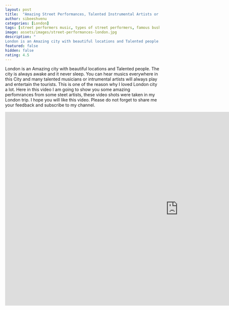 ```yaml
---
layout: post
title:  "Amazing Street Performances, Talented Instrumental Artists or Musicians in London"
author: sibeeshvenu
categories: [London]
tags: [street performers music, types of street performers, famous buskers, busking london underground, busker, amazing buskers, homeless street musicians, london diaries, oxford street, Hungerford Bridge and Golden Jubilee Bridges, Trafalgar Square, Westminster Bridge, london eye opening times, london sightseeing, london map, london population, london city, london uk, london attractions, london travel tours, london eye, tower of london, day trips from london, london attractions, Mallu, Njan Oru Malayali, Malayali in Germany, Germany, I am a Mallu, njanorumalayali]
image: assets/images/street-performances-london.jpg
description: "
London is an Amazing city with beautiful locations and Talented people. The city is always awake and it never sleep. You can hear musics everywhere in this City and many talented musicians or intrumental artists will always play and entertain the tourists. This is one of the reason why I loved London city a lot. Here in this video I am going to show you some amazing perfomrances from some steet artists, these video shots were taken in my London trip. I hope you will like this video. Please do not forget to share me your feedback and subscribe to my channel. "
featured: false
hidden: false
rating: 4.5
---
```



London is an Amazing city with beautiful locations and Talented people. The city is always awake and it never sleep. You can hear musics everywhere in this City and many talented musicians or intrumental artists will always play and entertain the tourists. This is one of the reason why I loved London city a lot. Here in this video I am going to show you some amazing perfomrances from some steet artists, these video shots were taken in my London trip. I hope you will like this video. Please do not forget to share me your feedback and subscribe to my channel. 

<iframe width="1129" height="635" src="https://www.youtube.com/embed/dLrIjQzfOlE" frameborder="0" allow="accelerometer; autoplay; encrypted-media; gyroscope; picture-in-picture" allowfullscreen></iframe>